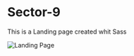 # Sector-9
This is a Landing page created whit Sass 

![Landing Page](https://raw.githubusercontent.com/CesarJOritzM/Sector-9/assets/Sector.png)
